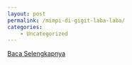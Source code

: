 ```yaml
---
layout: post
permalink: /mimpi-di-gigit-laba-laba/
categories:
    - Uncategorized
---
```


[Baca Selengkapnya](/07)
